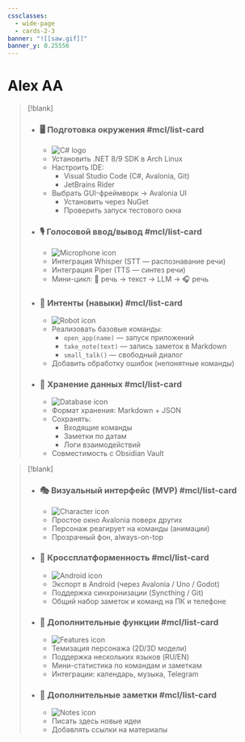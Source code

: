 ```yaml
---
cssclasses:
  - wide-page
  - cards-2-3
banner: "![[saw.gif]]"
banner_y: 0.25556
---
```




# Alex AA

> [!blank]
> - ### 🖥 Подготовка окружения #mcl/list-card
>   - ![C# logo](https://cdn.iconscout.com/icon/free/png-256/free-csharp-1175240.png)
>   - Установить .NET 8/9 SDK в Arch Linux
>   - Настроить IDE:
>     - Visual Studio Code (C#, Avalonia, Git)
>     - JetBrains Rider
>   - Выбрать GUI-фреймворк → Avalonia UI
>     - Установить через NuGet
>     - Проверить запуск тестового окна
>
> - ### 🎙️ Голосовой ввод/вывод #mcl/list-card
>   - ![Microphone icon](https://img.icons8.com/ios/452/microphone.png)
>   - Интеграция Whisper (STT — распознавание речи)
>   - Интеграция Piper (TTS — синтез речи)
>   - Мини-цикл: 🎤 речь → текст → LLM → 🎧 речь
>
> - ### 🤖 Интенты (навыки) #mcl/list-card
>   - ![Robot icon](https://img.icons8.com/ios/452/artificial-intelligence.png)
>   - Реализовать базовые команды:
>     - `open_app(name)` — запуск приложений
>     - `take_note(text)` — запись заметок в Markdown
>     - `small_talk()` — свободный диалог
>   - Добавить обработку ошибок (непонятные команды)
>
> - ### 💾 Хранение данных #mcl/list-card
>   - ![Database icon](https://img.icons8.com/ios/452/database.png)
>   - Формат хранения: Markdown + JSON
>   - Сохранять:
>     - Входящие команды
>     - Заметки по датам
>     - Логи взаимодействий
>   - Совместимость с Obsidian Vault

> [!blank]
> - ### 🎭 Визуальный интерфейс (MVP) #mcl/list-card
>   - ![Character icon](https://img.icons8.com/ios/452/happy.png)
>   - Простое окно Avalonia поверх других
>   - Персонаж реагирует на команды (анимации)
>   - Прозрачный фон, always-on-top
>
> - ### 📱 Кроссплатформенность #mcl/list-card
>   - ![Android icon](https://img.icons8.com/ios/452/android-os.png)
>   - Экспорт в Android (через Avalonia / Uno / Godot)
>   - Поддержка синхронизации (Syncthing / Git)
>   - Общий набор заметок и команд на ПК и телефоне
>
> - ### 🚀 Дополнительные функции #mcl/list-card
>   - ![Features icon](https://img.icons8.com/ios/452/settings.png)
>   - Темизация персонажа (2D/3D модели)
>   - Поддержка нескольких языков (RU/EN)
>   - Мини-статистика по командам и заметкам
>   - Интеграции: календарь, музыка, Telegram
>
> - ### 📝 Дополнительные заметки #mcl/list-card
>   - ![Notes icon](https://img.icons8.com/ios/452/note.png)
>   - Писать здесь новые идеи
>   - Добавлять ссылки на материалы
